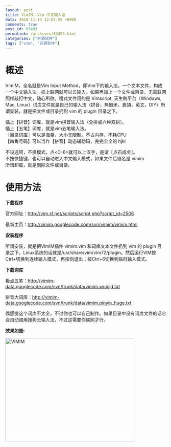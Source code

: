 ```yaml
---
layout: post
title: VimIM——Vim 中文输入法
data: 2010-11-14 12:07:59 +0000
comments: true
post_id: 83493
permalink: /archives/83493.html
categories: ["开源软件"]
tags: ["vim", "开源软件"]
---
```


<h1>概述</h1>
VimIM，全名就是Vim Input Method，即Vim下的输入法。一个文本文件，构成一个中文输入法。插上联网就可以云输入。如果再加上一个文件或目录，无需联网照样敲打中文，随心所欲。程式文件用的是 Vimscript, 天生跨平台（Windows, Mac, Linux）词库文件就是自己的输入法（拼音，無蝦米，倉頡，英文，DIY）所谓安装，就是把文件或目录扔到 vim 的 plugin 目录之下。

插上【拼音】词库，就是vim拼音输入法（全拼或六种双拼）。  
插上【五笔】词库，就是vim五笔输入法。  
〖目录词库〗可以是海量，大小无限制。不占内存，不耗CPU  
【四角号码】可以当作【拼音】动态辅助码，完完全全的 hjkl  

不设选项，不换模式，点&lt;C-6&gt;就可以上汉字，是谓〖点石成金〗。  
不按快捷键，也可以自动进入中文输入模式，如果文件后缀名是 vimim  
所谓卸载，就是删除文件或目录。  
<h1>使用方法</h1>
<strong>下载程序</strong>

官方网址：http://vim.sf.net/scripts/script.php?script_id=2506

最新主页：http://vimim.googlecode.com/svn/vimim/vimim.html

<strong>安装程序</strong>

所谓安装，就是把VimIM插件 vimim.vim 和词库文本文件扔到 vim 的 plugin 目录之下。Linux系统的话就是/usr/share/vim/vim72/plugin。然后运行VIM按Ctrl+切换到连续输入模式，再按则退出；按Ctrl+6切换到临时输入模式。

<strong>下载词库</strong>

极点五笔：http://vimim-data.googlecode.com/svn/trunk/data/vimim.wubijd.txt

拼音大词库：http://vimim-data.googlecode.com/svn/trunk/data/vimim.pinyin_huge.txt

偶感觉这个词库不太全，不过你也可以自己制作。如果目录中没有词库文件的话它会自动调用搜狗云输入法，不过这需要你联网才行。

<strong>效果如图:</strong>

<img style="width: 404px;height: 323px" src="http://img208.poco.cn/mypoco/myphoto/20101114/19/5545129120101114195216041.jpg" alt="VIMIM" />
